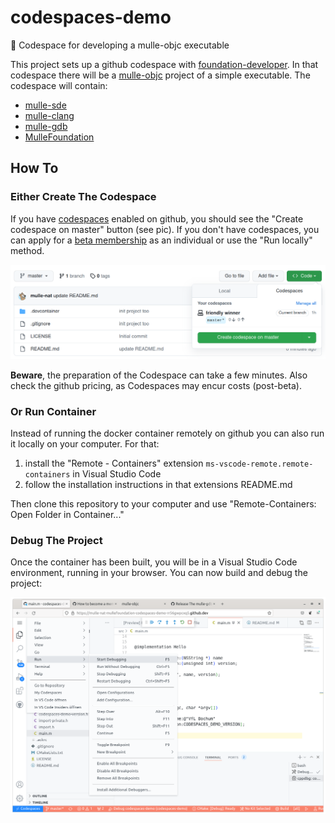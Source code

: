 # codespaces-demo

🎌 Codespace for developing a mulle-objc executable

This project sets up a github codespace with [foundation-developer](//github.com/MulleFoundation/foundation-developer).
In that codespace there will be a [mulle-objc](//mulle-objc.github.io/)
project of a simple executable. The codespace will contain:

* [mulle-sde](//github.com/mulle-sde)
* [mulle-clang](//github.com/mulle-cc/mulle-clang)
* [mulle-gdb](//github.com/mulle-cc/mulle-gdb)
* [MulleFoundation](//github.com/MulleFoundation)

## How To

### Either Create The Codespace

If you have [codespaces](https://github.com/features/codespaces) enabled on github, you should see the
"Create codespace on master" button (see pic). If you don't have codespaces, you can apply for a [beta membership](https://github.com/features/codespaces/signup) as an individual or use the "Run locally" method.

![grafik](codespace.png)

**Beware**, the preparation of the Codespace can take a few minutes.
Also check the github pricing, as Codespaces may encur costs (post-beta).


### Or Run Container

Instead of running the docker container remotely on github you can also run
it locally on your computer. For that:

1. install the "Remote - Containers" extension `ms-vscode-remote.remote-containers` in Visual Studio Code
2. follow the installation instructions in that extensions README.md

Then clone this repository to your computer and use "Remote-Containers: Open Folder in Container..."


### Debug The Project

Once the container has been built, you will be in a Visual Studio Code environment, running in your
browser. You can now build and debug the project:

![grafik](debugger.png)


